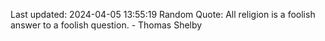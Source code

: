 Last updated: 2024-04-05 13:55:19
Random Quote: All religion is a foolish answer to a foolish question. - Thomas Shelby